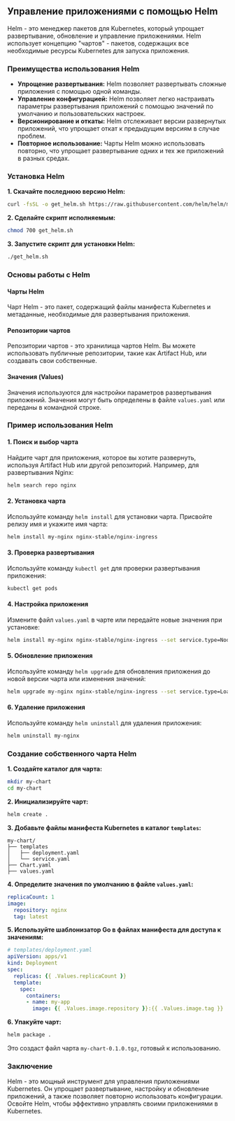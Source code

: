 ## Управление приложениями с помощью Helm

Helm - это менеджер пакетов для Kubernetes, который упрощает развертывание, обновление и управление приложениями. Helm использует концепцию "чартов" - пакетов, содержащих все необходимые ресурсы Kubernetes для запуска приложения.

### Преимущества использования Helm

* **Упрощение развертывания:** Helm позволяет развертывать сложные приложения с помощью одной команды.
* **Управление конфигурацией:** Helm позволяет легко настраивать параметры развертывания приложений с помощью значений по умолчанию и пользовательских настроек.
* **Версионирование и откаты:** Helm отслеживает версии развернутых приложений, что упрощает откат к предыдущим версиям в случае проблем.
* **Повторное использование:** Чарты Helm можно использовать повторно, что упрощает развертывание одних и тех же приложений в разных средах.

### Установка Helm

**1. Скачайте последнюю версию Helm:**

```bash
curl -fsSL -o get_helm.sh https://raw.githubusercontent.com/helm/helm/main/scripts/get-helm-3
```

**2. Сделайте скрипт исполняемым:**

```bash
chmod 700 get_helm.sh
```

**3. Запустите скрипт для установки Helm:**

```bash
./get_helm.sh
```

### Основы работы с Helm

#### Чарты Helm

Чарт Helm - это пакет, содержащий файлы манифеста Kubernetes и метаданные, необходимые для развертывания приложения.

#### Репозитории чартов

Репозитории чартов - это хранилища чартов Helm. Вы можете использовать публичные репозитории, такие как Artifact Hub, или создавать свои собственные.

#### Значения (Values)

Значения используются для настройки параметров развертывания приложений. Значения могут быть определены в файле `values.yaml` или переданы в командной строке.

### Пример использования Helm

#### 1. Поиск и выбор чарта

Найдите чарт для приложения, которое вы хотите развернуть, используя Artifact Hub или другой репозиторий. Например, для развертывания Nginx:

```bash
helm search repo nginx
```

#### 2. Установка чарта

Используйте команду `helm install` для установки чарта. Присвойте релизу имя и укажите имя чарта:

```bash
helm install my-nginx nginx-stable/nginx-ingress
```

#### 3. Проверка развертывания

Используйте команду `kubectl get` для проверки развертывания приложения:

```bash
kubectl get pods
```

#### 4. Настройка приложения

Измените файл `values.yaml` в чарте или передайте новые значения при установке:

```bash
helm install my-nginx nginx-stable/nginx-ingress --set service.type=NodePort
```

#### 5. Обновление приложения

Используйте команду `helm upgrade` для обновления приложения до новой версии чарта или изменения значений:

```bash
helm upgrade my-nginx nginx-stable/nginx-ingress --set service.type=LoadBalancer
```

#### 6. Удаление приложения

Используйте команду `helm uninstall` для удаления приложения:

```bash
helm uninstall my-nginx
```

### Создание собственного чарта Helm

**1. Создайте каталог для чарта:**

```bash
mkdir my-chart
cd my-chart
```

**2. Инициализируйте чарт:**

```bash
helm create .
```

**3. Добавьте файлы манифеста Kubernetes в каталог `templates`:**

```
my-chart/
├── templates
│   ├── deployment.yaml
│   └── service.yaml
├── Chart.yaml
├── values.yaml
```

**4. Определите значения по умолчанию в файле `values.yaml`:**

```yaml
replicaCount: 1
image:
  repository: nginx
  tag: latest
```

**5. Используйте шаблонизатор Go в файлах манифеста для доступа к значениям:**

```yaml
# templates/deployment.yaml
apiVersion: apps/v1
kind: Deployment
spec:
  replicas: {{ .Values.replicaCount }}
  template:
    spec:
      containers:
      - name: my-app
        image: {{ .Values.image.repository }}:{{ .Values.image.tag }}
```

**6. Упакуйте чарт:**

```bash
helm package .
```

Это создаст файл чарта `my-chart-0.1.0.tgz`, готовый к использованию.

### Заключение

Helm - это мощный инструмент для управления приложениями Kubernetes. Он упрощает развертывание, настройку и обновление приложений, а также позволяет повторно использовать конфигурации. Освойте Helm, чтобы эффективно управлять своими приложениями в Kubernetes.
